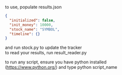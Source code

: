 to use, populate results.json

```json
{
  "initialized": false,
  "init_money": 10000,
  "stock_name": "SYMBOL",
  "timeline": {}
}
```

and run stock.py to update the tracker<br>
to read your results, run result_reader.py<br>

to run any script, ensure you have python installed (https://www.python.org/) and type python script_name
